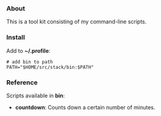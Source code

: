 ### About

This is a tool kit consisting of my command-line scripts.

### Install

Add to **~/.profile**:

    # add bin to path
    PATH="$HOME/src/stack/bin:$PATH"

### Reference

Scripts available in **bin**:

* **countdown**: Counts down a certain number of minutes.
